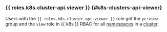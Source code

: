### {{ roles.k8s.cluster-api.viewer }} {#k8s-clusters-api-viewer}

Users with the `{{ roles.k8s.cluster-api.viewer }}` role get the `yc:view` group and the `view` role in {{ k8s }} RBAC for all [namespaces](../managed-kubernetes/concepts/index.md#namespace) in a [cluster](../managed-kubernetes/concepts/index.md#kubernetes-cluster).
